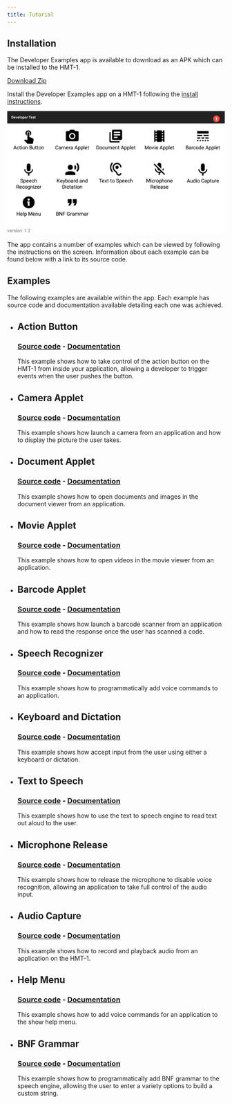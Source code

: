 ```yaml
---
title: Tutorial
---
```


## Installation

The Developer Examples app is available to download as an APK which can be installed to the HMT-1.

[Download Zip](https://realwear.box.com/shared/static/63qvhoxvgf3xjl059myk8k04akios0f0.zip)

Install the Developer Examples app on a HMT-1 following the [install instructions](/installing-apks).

![Screen shot of the Developer Examples app](images/screenshot.png)

The app contains a number of examples which can be viewed by following the instructions on the screen. Information about each example can be found below with a link to its source code.

## Examples

The following examples are available within the app. Each example has source code and documentation available detailing each one was achieved. 

- ## Action Button
  ### [Source code](https://github.com/realwear/Developer-Examples/blob/master/hmt1developerexamples/src/main/java/com/realwear/hmt1developerexamples/ActionButtonActivity.java) - [Documentation](action-button)    
    This example shows how to take control of the action button on the HMT-1 from inside your application, allowing a developer to trigger events when the user pushes the button.
- ## Camera Applet
  ### [Source code](https://github.com/realwear/Developer-Examples/blob/master/hmt1developerexamples/src/main/java/com/realwear/hmt1developerexamples/CameraActivity.java) - [Documentation](camera-applet)
    This example shows how launch a camera from an application and how to display the picture the user takes.	
- ## Document Applet
  ### [Source code](https://github.com/realwear/Developer-Examples/blob/master/hmt1developerexamples/src/main/java/com/realwear/hmt1developerexamples/DocumentActivity.java) - [Documentation](document-applet)
    This example shows how to open documents and images in the document viewer from an application.
- ## Movie Applet
  ### [Source code](https://github.com/realwear/Developer-Examples/blob/master/hmt1developerexamples/src/main/java/com/realwear/hmt1developerexamples/MovieActivity.java) - [Documentation](movie-applet)
    This example shows how to open videos in the movie viewer from an application.
- ## Barcode Applet
  ### [Source code](https://github.com/realwear/Developer-Examples/blob/master/hmt1developerexamples/src/main/java/com/realwear/hmt1developerexamples/BarcodeActivity.java) - [Documentation](barcode-applet)    
    This example shows how launch a barcode scanner from an application and how to read the response once the user has scanned a code.	
- ## Speech Recognizer
  ### [Source code](https://github.com/realwear/Developer-Examples/blob/master/hmt1developerexamples/src/main/java/com/realwear/hmt1developerexamples/SpeechRecognizerActivity.java) - [Documentation](speech-recognizer)
    This example shows how to programmatically add voice commands to an application. 
- ## Keyboard and Dictation
  ### [Source code](https://github.com/realwear/Developer-Examples/blob/master/hmt1developerexamples/src/main/java/com/realwear/hmt1developerexamples/DictationActivity.java) - [Documentation](keyboard-and-dictation)
    This example shows how accept input from the user using either a keyboard or dictation.
- ## Text to Speech
  ### [Source code](https://github.com/realwear/Developer-Examples/blob/master/hmt1developerexamples/src/main/java/com/realwear/hmt1developerexamples/TTSActivity.java) - [Documentation](text-to-speech)
    This example shows how to use the text to speech engine to read text out aloud to the user.
- ## Microphone Release
  ### [Source code](https://github.com/realwear/Developer-Examples/blob/master/hmt1developerexamples/src/main/java/com/realwear/hmt1developerexamples/MicrophoneReleaseActivity.java) - [Documentation](microphone-release)
    This example shows how to release the microphone to disable voice recognition, allowing an application to take full control of the audio input.	
- ## Audio Capture
  ### [Source code](https://github.com/realwear/Developer-Examples/blob/master/hmt1developerexamples/src/main/java/com/realwear/hmt1developerexamples/AudioCaptureActivity.java) - [Documentation](audio-capture)
    This example shows how to record and playback audio from an application on the HMT-1.
- ## Help Menu
  ### [Source code](https://github.com/realwear/Developer-Examples/blob/master/hmt1developerexamples/src/main/java/com/realwear/hmt1developerexamples/ShowHelpActivity.java) - [Documentation](help-menu)
    This example shows how to add voice commands for an application to the show help menu.
- ## BNF Grammar
  ### [Source code](https://github.com/realwear/Developer-Examples/blob/master/hmt1developerexamples/src/main/java/com/realwear/hmt1developerexamples/BNFGrammarActivity.java) - [Documentation](bnf-grammar)
    This example shows how to programmatically add BNF grammar to the speech engine, allowing the user to enter a variety options to build a custom string.